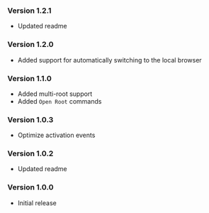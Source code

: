 ### Version 1.2.1
- Updated readme

### Version 1.2.0
- Added support for automatically switching to the local browser

### Version 1.1.0
- Added multi-root support
- Added `Open Root` commands

### Version 1.0.3
- Optimize activation events

### Version 1.0.2
- Updated readme

### Version 1.0.0
- Initial release
